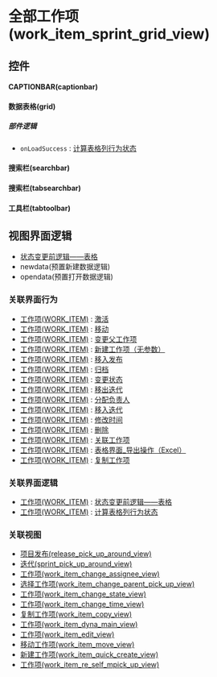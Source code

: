 # 全部工作项(work_item_sprint_grid_view)  <!-- {docsify-ignore-all} -->



## 控件
#### CAPTIONBAR(captionbar)
#### 数据表格(grid)

##### 部件逻辑
* `onLoadSuccess` : [计算表格列行为状态](module/ProjMgmt/work_item/uilogic/calc_column_action_state)
#### 搜索栏(searchbar)
#### 搜索栏(tabsearchbar)
#### 工具栏(tabtoolbar)

## 视图界面逻辑
  * [状态变更前逻辑——表格](module/ProjMgmt/work_item/uilogic/before_state_change_grid)
  * newdata(预置新建数据逻辑)
  * opendata(预置打开数据逻辑)


### 关联界面行为
  * [工作项(WORK_ITEM)](module/ProjMgmt/work_item) : [激活](module/ProjMgmt/work_item#界面行为)
  * [工作项(WORK_ITEM)](module/ProjMgmt/work_item) : [移动](module/ProjMgmt/work_item#界面行为)
  * [工作项(WORK_ITEM)](module/ProjMgmt/work_item) : [变更父工作项](module/ProjMgmt/work_item#界面行为)
  * [工作项(WORK_ITEM)](module/ProjMgmt/work_item) : [新建工作项（无参数）](module/ProjMgmt/work_item#界面行为)
  * [工作项(WORK_ITEM)](module/ProjMgmt/work_item) : [移入发布](module/ProjMgmt/work_item#界面行为)
  * [工作项(WORK_ITEM)](module/ProjMgmt/work_item) : [归档](module/ProjMgmt/work_item#界面行为)
  * [工作项(WORK_ITEM)](module/ProjMgmt/work_item) : [变更状态](module/ProjMgmt/work_item#界面行为)
  * [工作项(WORK_ITEM)](module/ProjMgmt/work_item) : [移出迭代](module/ProjMgmt/work_item#界面行为)
  * [工作项(WORK_ITEM)](module/ProjMgmt/work_item) : [分配负责人](module/ProjMgmt/work_item#界面行为)
  * [工作项(WORK_ITEM)](module/ProjMgmt/work_item) : [移入迭代](module/ProjMgmt/work_item#界面行为)
  * [工作项(WORK_ITEM)](module/ProjMgmt/work_item) : [修改时间](module/ProjMgmt/work_item#界面行为)
  * [工作项(WORK_ITEM)](module/ProjMgmt/work_item) : [删除](module/ProjMgmt/work_item#界面行为)
  * [工作项(WORK_ITEM)](module/ProjMgmt/work_item) : [关联工作项](module/ProjMgmt/work_item#界面行为)
  * [工作项(WORK_ITEM)](module/ProjMgmt/work_item) : [表格界面_导出操作（Excel）](module/ProjMgmt/work_item#界面行为)
  * [工作项(WORK_ITEM)](module/ProjMgmt/work_item) : [复制工作项](module/ProjMgmt/work_item#界面行为)

### 关联界面逻辑
  * [工作项(WORK_ITEM)](module/ProjMgmt/work_item) : [状态变更前逻辑——表格](module/ProjMgmt/work_item/uilogic/before_state_change_grid)
  * [工作项(WORK_ITEM)](module/ProjMgmt/work_item) : [计算表格列行为状态](module/ProjMgmt/work_item/uilogic/calc_column_action_state)

### 关联视图
  * [项目发布(release_pick_up_around_view)](app/view/release_pick_up_around_view)
  * [迭代(sprint_pick_up_around_view)](app/view/sprint_pick_up_around_view)
  * [工作项(work_item_change_assignee_view)](app/view/work_item_change_assignee_view)
  * [选择工作项(work_item_change_parent_pick_up_view)](app/view/work_item_change_parent_pick_up_view)
  * [工作项(work_item_change_state_view)](app/view/work_item_change_state_view)
  * [工作项(work_item_change_time_view)](app/view/work_item_change_time_view)
  * [复制工作项(work_item_copy_view)](app/view/work_item_copy_view)
  * [工作项(work_item_dyna_main_view)](app/view/work_item_dyna_main_view)
  * [工作项(work_item_edit_view)](app/view/work_item_edit_view)
  * [移动工作项(work_item_move_view)](app/view/work_item_move_view)
  * [新建工作项(work_item_quick_create_view)](app/view/work_item_quick_create_view)
  * [工作项(work_item_re_self_mpick_up_view)](app/view/work_item_re_self_mpick_up_view)

<script>
 const { createApp } = Vue
  createApp({
    data() {
      return {

      }
    }
  }).use(ElementPlus).mount('#app')
</script>